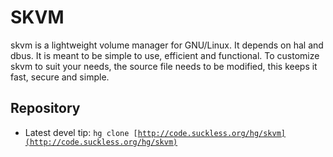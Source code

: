SKVM
====
skvm is a lightweight volume manager for GNU/Linux. It depends on hal and dbus. It
is meant to be simple to use, efficient and functional. To customize skvm to suit your
needs, the source file needs to be modified, this keeps it fast, secure and simple.

Repository
----------
* Latest devel tip: <code>hg clone [http://code.suckless.org/hg/skvm](http://code.suckless.org/hg/skvm)</code>
